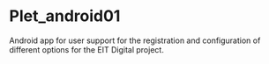 # Plet_android01
Android app for user support for the registration and configuration of different options for the EIT Digital project.
